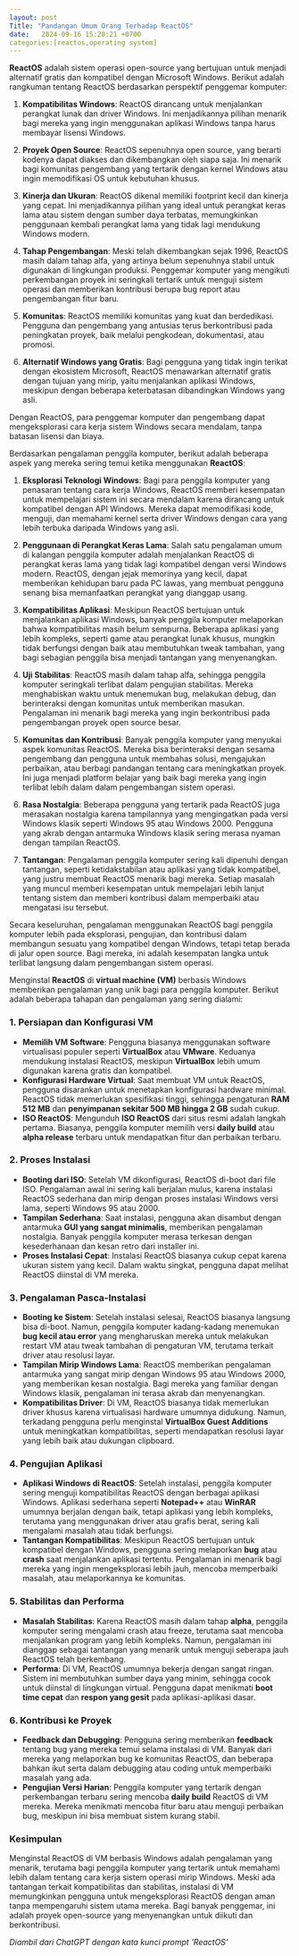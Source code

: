 ```yaml
---
layout: post
Title: "Pandangan Umum Orang Terhadap ReactOS"
date:   2024-09-16 15:20:21 +0700
categories:[reactos,operating system]
---
```



**ReactOS** adalah sistem operasi open-source yang bertujuan untuk menjadi alternatif gratis dan kompatibel dengan Microsoft Windows. Berikut adalah rangkuman tentang ReactOS berdasarkan perspektif penggemar komputer:

1. **Kompatibilitas Windows**: ReactOS dirancang untuk menjalankan perangkat lunak dan driver Windows. Ini menjadikannya pilihan menarik bagi mereka yang ingin menggunakan aplikasi Windows tanpa harus membayar lisensi Windows.

2. **Proyek Open Source**: ReactOS sepenuhnya open source, yang berarti kodenya dapat diakses dan dikembangkan oleh siapa saja. Ini menarik bagi komunitas pengembang yang tertarik dengan kernel Windows atau ingin memodifikasi OS untuk kebutuhan khusus.

3. **Kinerja dan Ukuran**: ReactOS dikenal memiliki footprint kecil dan kinerja yang cepat. Ini menjadikannya pilihan yang ideal untuk perangkat keras lama atau sistem dengan sumber daya terbatas, memungkinkan penggunaan kembali perangkat lama yang tidak lagi mendukung Windows modern.

4. **Tahap Pengembangan**: Meski telah dikembangkan sejak 1996, ReactOS masih dalam tahap alfa, yang artinya belum sepenuhnya stabil untuk digunakan di lingkungan produksi. Penggemar komputer yang mengikuti perkembangan proyek ini seringkali tertarik untuk menguji sistem operasi dan memberikan kontribusi berupa bug report atau pengembangan fitur baru.

5. **Komunitas**: ReactOS memiliki komunitas yang kuat dan berdedikasi. Pengguna dan pengembang yang antusias terus berkontribusi pada peningkatan proyek, baik melalui pengkodean, dokumentasi, atau promosi.

6. **Alternatif Windows yang Gratis**: Bagi pengguna yang tidak ingin terikat dengan ekosistem Microsoft, ReactOS menawarkan alternatif gratis dengan tujuan yang mirip, yaitu menjalankan aplikasi Windows, meskipun dengan beberapa keterbatasan dibandingkan Windows yang asli.

Dengan ReactOS, para penggemar komputer dan pengembang dapat mengeksplorasi cara kerja sistem Windows secara mendalam, tanpa batasan lisensi dan biaya.

Berdasarkan pengalaman penggila komputer, berikut adalah beberapa aspek yang mereka sering temui ketika menggunakan **ReactOS**:

1. **Eksplorasi Teknologi Windows**: Bagi para penggila komputer yang penasaran tentang cara kerja Windows, ReactOS memberi kesempatan untuk mempelajari sistem ini secara mendalam karena dirancang untuk kompatibel dengan API Windows. Mereka dapat memodifikasi kode, menguji, dan memahami kernel serta driver Windows dengan cara yang lebih terbuka daripada Windows yang asli.

2. **Penggunaan di Perangkat Keras Lama**: Salah satu pengalaman umum di kalangan penggila komputer adalah menjalankan ReactOS di perangkat keras lama yang tidak lagi kompatibel dengan versi Windows modern. ReactOS, dengan jejak memorinya yang kecil, dapat memberikan kehidupan baru pada PC lawas, yang membuat pengguna senang bisa memanfaatkan perangkat yang dianggap usang.

3. **Kompatibilitas Aplikasi**: Meskipun ReactOS bertujuan untuk menjalankan aplikasi Windows, banyak penggila komputer melaporkan bahwa kompatibilitas masih belum sempurna. Beberapa aplikasi yang lebih kompleks, seperti game atau perangkat lunak khusus, mungkin tidak berfungsi dengan baik atau membutuhkan tweak tambahan, yang bagi sebagian penggila bisa menjadi tantangan yang menyenangkan.

4. **Uji Stabilitas**: ReactOS masih dalam tahap alfa, sehingga penggila komputer seringkali terlibat dalam pengujian stabilitas. Mereka menghabiskan waktu untuk menemukan bug, melakukan debug, dan berinteraksi dengan komunitas untuk memberikan masukan. Pengalaman ini menarik bagi mereka yang ingin berkontribusi pada pengembangan proyek open source besar.

5. **Komunitas dan Kontribusi**: Banyak penggila komputer yang menyukai aspek komunitas ReactOS. Mereka bisa berinteraksi dengan sesama pengembang dan pengguna untuk membahas solusi, mengajukan perbaikan, atau berbagi pandangan tentang cara meningkatkan proyek. Ini juga menjadi platform belajar yang baik bagi mereka yang ingin terlibat lebih dalam dalam pengembangan sistem operasi.

6. **Rasa Nostalgia**: Beberapa pengguna yang tertarik pada ReactOS juga merasakan nostalgia karena tampilannya yang mengingatkan pada versi Windows klasik seperti Windows 95 atau Windows 2000. Pengguna yang akrab dengan antarmuka Windows klasik sering merasa nyaman dengan tampilan ReactOS.

7. **Tantangan**: Pengalaman penggila komputer sering kali dipenuhi dengan tantangan, seperti ketidakstabilan atau aplikasi yang tidak kompatibel, yang justru membuat ReactOS menarik bagi mereka. Setiap masalah yang muncul memberi kesempatan untuk mempelajari lebih lanjut tentang sistem dan memberi kontribusi dalam memperbaiki atau mengatasi isu tersebut.

Secara keseluruhan, pengalaman menggunakan ReactOS bagi penggila komputer lebih pada eksplorasi, pengujian, dan kontribusi dalam membangun sesuatu yang kompatibel dengan Windows, tetapi tetap berada di jalur open source. Bagi mereka, ini adalah kesempatan langka untuk terlibat langsung dalam pengembangan sistem operasi.


Menginstal **ReactOS** di **virtual machine (VM)** berbasis Windows memberikan pengalaman yang unik bagi para penggila komputer. Berikut adalah beberapa tahapan dan pengalaman yang sering dialami:

### 1. **Persiapan dan Konfigurasi VM**
   - **Memilih VM Software**: Pengguna biasanya menggunakan software virtualisasi populer seperti **VirtualBox** atau **VMware**. Keduanya mendukung instalasi ReactOS, meskipun **VirtualBox** lebih umum digunakan karena gratis dan kompatibel.
   - **Konfigurasi Hardware Virtual**: Saat membuat VM untuk ReactOS, pengguna disarankan untuk menetapkan konfigurasi hardware minimal. ReactOS tidak memerlukan spesifikasi tinggi, sehingga pengaturan **RAM 512 MB** dan **penyimpanan sekitar 500 MB hingga 2 GB** sudah cukup.
   - **ISO ReactOS**: Mengunduh **ISO ReactOS** dari situs resmi adalah langkah pertama. Biasanya, penggila komputer memilih versi **daily build** atau **alpha release** terbaru untuk mendapatkan fitur dan perbaikan terbaru.

### 2. **Proses Instalasi**
   - **Booting dari ISO**: Setelah VM dikonfigurasi, ReactOS di-boot dari file ISO. Pengalaman awal ini sering kali berjalan mulus, karena instalasi ReactOS sederhana dan mirip dengan proses instalasi Windows versi lama, seperti Windows 95 atau 2000.
   - **Tampilan Sederhana**: Saat instalasi, pengguna akan disambut dengan antarmuka **GUI yang sangat minimalis**, memberikan pengalaman nostalgia. Banyak penggila komputer merasa terkesan dengan kesederhanaan dan kesan retro dari installer ini.
   - **Proses Instalasi Cepat**: Instalasi ReactOS biasanya cukup cepat karena ukuran sistem yang kecil. Dalam waktu singkat, pengguna dapat melihat ReactOS diinstal di VM mereka.

### 3. **Pengalaman Pasca-Instalasi**
   - **Booting ke Sistem**: Setelah instalasi selesai, ReactOS biasanya langsung bisa di-boot. Namun, penggila komputer kadang-kadang menemukan **bug kecil atau error** yang mengharuskan mereka untuk melakukan restart VM atau tweak tambahan di pengaturan VM, terutama terkait driver atau resolusi layar.
   - **Tampilan Mirip Windows Lama**: ReactOS memberikan pengalaman antarmuka yang sangat mirip dengan Windows 95 atau Windows 2000, yang memberikan kesan nostalgia. Bagi mereka yang familiar dengan Windows klasik, pengalaman ini terasa akrab dan menyenangkan.
   - **Kompatibilitas Driver**: Di VM, ReactOS biasanya tidak memerlukan driver khusus karena virtualisasi hardware umumnya didukung. Namun, terkadang pengguna perlu menginstal **VirtualBox Guest Additions** untuk meningkatkan kompatibilitas, seperti mendapatkan resolusi layar yang lebih baik atau dukungan clipboard.

### 4. **Pengujian Aplikasi**
   - **Aplikasi Windows di ReactOS**: Setelah instalasi, penggila komputer sering menguji kompatibilitas ReactOS dengan berbagai aplikasi Windows. Aplikasi sederhana seperti **Notepad++** atau **WinRAR** umumnya berjalan dengan baik, tetapi aplikasi yang lebih kompleks, terutama yang menggunakan driver atau grafis berat, sering kali mengalami masalah atau tidak berfungsi.
   - **Tantangan Kompatibilitas**: Meskipun ReactOS bertujuan untuk kompatibel dengan Windows, pengguna sering melaporkan **bug** atau **crash** saat menjalankan aplikasi tertentu. Pengalaman ini menarik bagi mereka yang ingin mengeksplorasi lebih jauh, mencoba memperbaiki masalah, atau melaporkannya ke komunitas.

### 5. **Stabilitas dan Performa**
   - **Masalah Stabilitas**: Karena ReactOS masih dalam tahap **alpha**, penggila komputer sering mengalami crash atau freeze, terutama saat mencoba menjalankan program yang lebih kompleks. Namun, pengalaman ini dianggap sebagai tantangan yang menarik untuk menguji seberapa jauh ReactOS telah berkembang.
   - **Performa**: Di VM, ReactOS umumnya bekerja dengan sangat ringan. Sistem ini membutuhkan sumber daya yang minim, sehingga cocok untuk diinstal di lingkungan virtual. Pengguna dapat menikmati **boot time cepat** dan **respon yang gesit** pada aplikasi-aplikasi dasar.

### 6. **Kontribusi ke Proyek**
   - **Feedback dan Debugging**: Pengguna sering memberikan **feedback** tentang bug yang mereka temui selama instalasi di VM. Banyak dari mereka yang melaporkan bug ke komunitas ReactOS, dan beberapa bahkan ikut serta dalam debugging atau coding untuk memperbaiki masalah yang ada.
   - **Pengujian Versi Harian**: Penggila komputer yang tertarik dengan perkembangan terbaru sering mencoba **daily build** ReactOS di VM mereka. Mereka menikmati mencoba fitur baru atau menguji perbaikan bug, meskipun ini bisa membuat sistem kurang stabil.

### Kesimpulan
Menginstal ReactOS di VM berbasis Windows adalah pengalaman yang menarik, terutama bagi penggila komputer yang tertarik untuk memahami lebih dalam tentang cara kerja sistem operasi mirip Windows. Meski ada tantangan terkait kompatibilitas dan stabilitas, instalasi di VM memungkinkan pengguna untuk mengeksplorasi ReactOS dengan aman tanpa mempengaruhi sistem utama mereka. Bagi banyak penggemar, ini adalah proyek open-source yang menyenangkan untuk diikuti dan berkontribusi.

*Diambil dari ChatGPT dengan kata kunci prompt 'ReactOS'*
